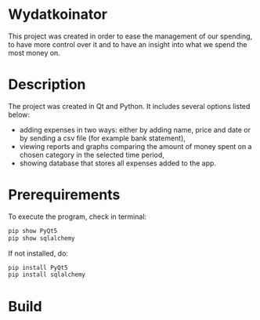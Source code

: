 # Wydatkoinator
This project was created in order to ease the management of our spending, to have more control over it and to have an insight into what we spend the most money on.

# Description
The project was created in Qt and Python. It includes several options listed below:
- adding expenses in two ways: either by adding name, price and date or by sending a csv file (for example bank statement),
- viewing reports and graphs comparing the amount of money spent on a chosen category in the selected time period,
- showing database that stores all expenses added to the app.

# Prerequirements
To execute the program, check in terminal:
```bash
pip show PyQt5
pip show sqlalchemy
```
If not installed, do:
```bash
pip install PyQt5
pip install sqlalchemy
```

# Build
```
```

